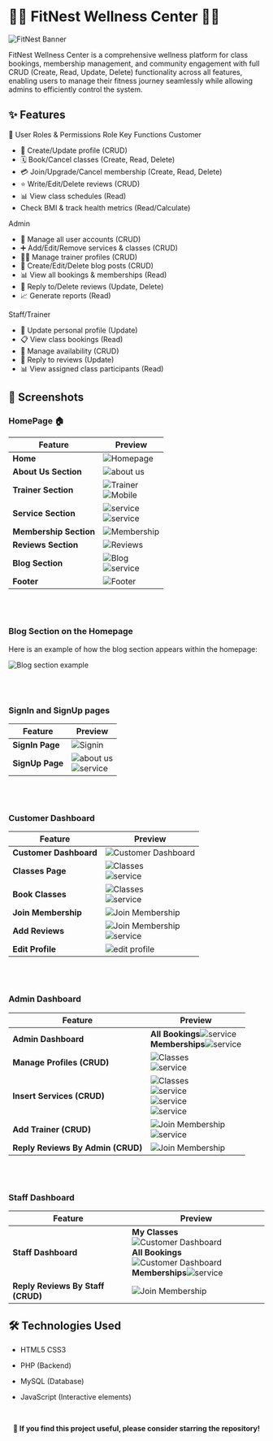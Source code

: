 # 🏋️‍♂️ FitNest Wellness Center 🧘‍♀️

![FitNest Banner](Screenshots_application/home.png)

FitNest Wellness Center is a comprehensive wellness platform for class bookings, membership management, and community engagement with full CRUD (Create, Read, Update, Delete) functionality across all features, enabling users to manage their fitness journey seamlessly while allowing admins to efficiently control the system.

## ✨ Features

👤 User Roles & Permissions
Role	Key Functions
Customer	<ul><li>📝 Create/Update profile (CRUD)</li><li>🗓️ Book/Cancel classes (Create, Read, Delete)</li><li>💳 Join/Upgrade/Cancel membership (Create, Read, Delete)</li><li>⭐ Write/Edit/Delete reviews (CRUD)</li><li>📊 View class schedules (Read)</li><li> Check BMI & track health metrics (Read/Calculate)</li></ul>
Admin	<ul><li>👥 Manage all user accounts (CRUD)</li><li>➕ Add/Edit/Remove services & classes (CRUD)</li><li>🏋️‍♂️ Manage trainer profiles (CRUD)</li><li>📝 Create/Edit/Delete blog posts (CRUD)</li><li>📊 View all bookings & memberships (Read)</li><li>💬 Reply to/Delete reviews (Update, Delete)</li><li>📈 Generate reports (Read)</li></ul>
Staff/Trainer	<ul><li>👤 Update personal profile (Update)</li><li>📋 View class bookings (Read)</li><li>📅 Manage availability (CRUD)</li><li>💬 Reply to reviews (Update)</li><li>📊 View assigned class participants (Read)</li></ul>

## 📸 Screenshots

### HomePage 🏠

| Feature | Preview |
|---------|---------|
| **Home** | ![Homepage](Screenshots_application/home.png) |
| **About Us Section** | ![about us ](Screenshots_application/aboutUspng.png) |
| **Trainer Section** | ![Trainer](Screenshots_application/trainer.png) <br> ![Mobile](Screenshots_application/trainer1.png) |
| **Service Section** | ![service](Screenshots_application/service.png)<br>![service](Screenshots_application/service1.png) |
| **Membership Section** | ![Membership](Screenshots_application/membership.png) |
| **Reviews Section** | ![Reviews](Screenshots_application/feedback.png) |
| **Blog Section** | ![Blog](Screenshots_application/blog.png) <br>![service](Screenshots_application/blog1.png) |
| **Footer** | ![Footer](Screenshots_application/footer.png) |


<br><br>


### Blog Section on the Homepage

Here is an example of how the blog section appears within the homepage:

![Blog section example](Screenshots_application/blogs_preview.png)

<br><br>

### SignIn and SignUp pages 

| Feature | Preview |
|---------|---------|
| **SignIn Page** | ![Signin](Screenshots_application/login.png) |
| **SignUp Page** | ![about us ](Screenshots_application/signUp.png)<br>![service](Screenshots_application/signUp1.png) |

<br><br>

### Customer Dashboard 

| Feature | Preview |
|---------|---------|
| **Customer Dashboard** | ![Customer Dashboard](Screenshots_application/Customer_Dashboard.png) |
| **Classes Page** | ![Classes ](Screenshots_application/book.png)<br>![service](Screenshots_application/book1.png) |
| **Book Classes** | ![Classes ](Screenshots_application/classes.png)<br>![service](Screenshots_application/classes1.png) |
| **Join Membership** | ![Join Membership ](Screenshots_application/membership_customer.png) |
| **Add Reviews** | ![Join Membership ](Screenshots_application/reviews.png) <br>![service](Screenshots_application/reviews1.png) |
| **Edit Profile** | ![edit profile](Screenshots_application/edit_profile.png) |

<br><br>

### Admin Dashboard 

| Feature | Preview |
|---------|---------|
| **Admin Dashboard** |**All Bookings**![service](Screenshots_application/admin_dash2.png)<br>**Memberships**![service](Screenshots_application/admin_dash2.png) |
| **Manage Profiles (CRUD)** | ![Classes ](Screenshots_application/manage_profile.png)<br>![service](Screenshots_application/manage_profile2.png) |
| **Insert Services (CRUD)** | ![Classes ](Screenshots_application/insert_Service.png)<br>![service](Screenshots_application/insertService2.png)<br>![service](Screenshots_application/insertService3.png)<br>![service](Screenshots_application/insertService4.png) |
| **Add Trainer (CRUD)** | ![Join Membership ](Screenshots_application/add_trainer.png)<br>![service](Screenshots_application/add_trainer1.png) |
| **Reply Reviews By Admin (CRUD)** | ![Join Membership ](Screenshots_application/feedback_reply.png) |

<br><br>

### Staff Dashboard
| Feature | Preview |
|---------|---------|
| **Staff Dashboard** |**My Classes** ![Customer Dashboard](Screenshots_application/staff.png)<br>**All Bookings** ![Customer Dashboard](Screenshots_application/staff_2.png)<br>**Memberships**![service](Screenshots_application/staff3.png) |
| **Reply Reviews By Staff (CRUD)** | ![Join Membership ](Screenshots_application/staff_reply.png) |

## 🛠️ Technologies Used

- HTML5  CSS3
- PHP (Backend)
- MySQL (Database)
- JavaScript (Interactive elements)

  <br>

<p align="center"> <strong>🌟 If you find this project useful, please consider starring the repository!</strong><br> <strong></p>

